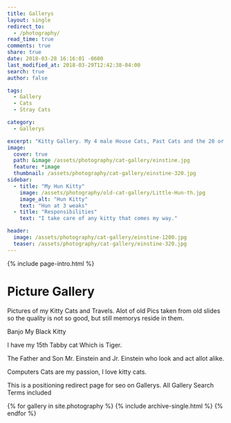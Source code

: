 ```yaml
---
title: Gallerys
layout: single
redirect_to:
  - /photography/
read_time: true
comments: true
share: true
date: 2018-03-28 16:16:01 -0600
last_modified_at: 2018-03-29T12:42:38-04:00
search: true
author: false

tags:
  - Gallery
  - Cats
  - Stray Cats

category:
  - Gallerys

excerpt: "Kitty Gallery. My 4 male House Cats, Past Cats and the 20 or so strays I feed every day."
image:
  cover: true
  path: &image /assets/photography/cat-gallery/einstine.jpg
  feature: *image
  thumbnail: /assets/photography/cat-gallery/einstine-320.jpg
sidebar:
  - title: "My Hun Kitty"
    image: /assets/photography/old-cat-gallery/Little-Hun-th.jpg
    image_alt: "Hun Kitty"
    text: "Hun at 3 weaks"
  - title: "Responsibilities"
    text: "I take care of any kitty that comes my way."

header:
  image: /assets/photography/cat-gallery/einstine-1200.jpg
  teaser: /assets/photography/cat-gallery/einstine-320.jpg
---
```


{% include page-intro.html %}

# Picture Gallery

Pictures of my Kitty Cats and Travels.
Alot of old Pics taken from old slides so the quality is not so good, but still memorys reside in them.

Banjo My Black Kitty

I have my 15th Tabby cat Which is Tiger.

The Father and Son Mr. Einstein and Jr. Einstein who look and act allot alike.

Computers Cats are my passion, I love kitty cats.

This is a positioning redirect page for seo on Gallerys. All Gallery Search Terms included

{% for gallery in site.photography %}
  {% include archive-single.html %}
{% endfor %}